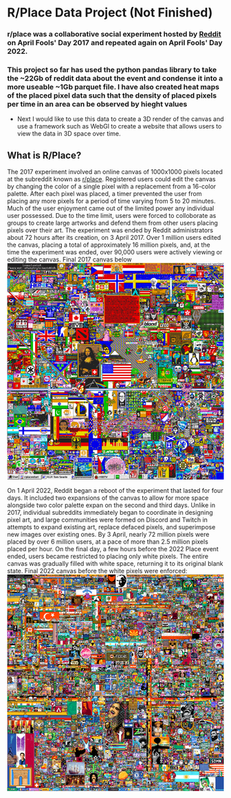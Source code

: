 # R/Place Data Project (Not Finished)
###  **r/place**  was a collaborative social experiment hosted by [Reddit](https://reddit.com "Reddit")  on  April Fools' Day 2017 and repeated again on April Fools' Day 2022.
### This project so far has used the python pandas library to take the ~22Gb of reddit data about the event and condense it into a more useable ~1Gb parquet file. I have also created heat maps of the placed pixel data such that the density of placed pixels per time in an area can be observed by hieght values
- Next I would like to use this data to create a 3D render of the canvas and use a framework such as WebGl to create a website that allows users to view the data in 3D space over time.

## What is R/Place? 
The 2017 experiment involved an online canvas of 1000x1000 pixels located at the subreddit known as [r/place](https://reddit.com/r/place). Registered users could edit the canvas by changing the color of a single pixel with a replacement from a 16-color palette. After each pixel was placed, a timer prevented the user from placing any more pixels for a period of time varying from 5 to 20 minutes. Much of the user enjoyment came out of the limited power any individual user possessed. Due to the time limit, users were forced to colloborate as groups to create large artworks and defend them from other users placing pixels over their art. The experiment was ended by Reddit administrators about 72 hours after its creation, on 3 April 2017. Over 1 million users edited the canvas, placing a total of approximately 16 million pixels, and, at the time the experiment was ended, over 90,000 users were actively viewing or editing the canvas. Final 2017 canvas below
![2017 Final Canvas](https://github.com/DannyAlas/r-place/blob/main/images/2017%20final.png?raw=true)

On 1 April 2022, Reddit began a reboot of the experiment that lasted for four days.
It included two expansions of the canvas to allow for more space alongside two color palette expan on the second and third days. Unlike in 2017, individual subreddits immediately began to coordinate in designing pixel art, and large communities were formed on Discord and Twitch in attempts to expand existing art, replace defaced pixels, and superimpose new images over existing ones. By 3 April, nearly 72 million pixels were placed by over 6 million users, at a pace of more than 2.5 million pixels placed per hour. On the final day, a few hours before the 2022 Place event ended, users became restricted to placing only white pixels. The entire canvas was gradually filled with white space, returning it to its original blank state. Final 2022 canvas before the white pixels were enforced:
![2022 Final Canvas](https://github.com/DannyAlas/r-place/blob/main/images/2022%20final.png?raw=true)
